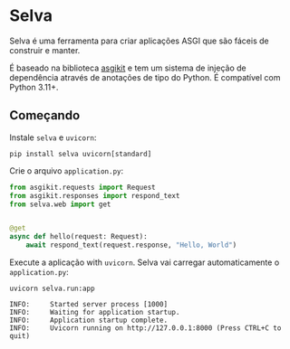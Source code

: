 # Selva

Selva é uma ferramenta para criar aplicações ASGI que são fáceis de construir e manter.

É baseado na biblioteca [asgikit](https://pypi.org/project/asgikit/) e tem um sistema
de injeção de dependência através de anotações de tipo do Python.
É compatível com Python 3.11+.

## Começando

Instale `selva` e `uvicorn`:

```shell
pip install selva uvicorn[standard]
```

Crie o arquivo `application.py`:

```python
from asgikit.requests import Request
from asgikit.responses import respond_text
from selva.web import get


@get
async def hello(request: Request):
    await respond_text(request.response, "Hello, World")
```

Execute a aplicação with `uvicorn`. Selva vai carregar automaticamente o `application.py`:

```shell
uvicorn selva.run:app
```

```
INFO:     Started server process [1000]
INFO:     Waiting for application startup.
INFO:     Application startup complete.
INFO:     Uvicorn running on http://127.0.0.1:8000 (Press CTRL+C to quit)
```
